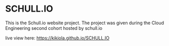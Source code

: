 # SCHULL.IO

This is the Schull.io website project. The project was given during the Cloud Engineering second cohort hosted by schull.io

live view here: https://kikiola.github.io/SCHULL.IO
